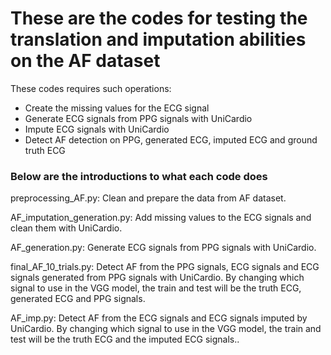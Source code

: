 # These are the codes for testing the translation and imputation abilities on the AF dataset

These codes requires such operations:

- Create the missing values for the ECG signal
- Generate ECG signals from PPG signals with UniCardio
- Impute ECG signals with UniCardio
- Detect AF detection on PPG, generated ECG, imputed ECG and ground truth ECG


### Below are the introductions to what each code does

preprocessing_AF.py: Clean and prepare the data from AF dataset.

AF_imputation_generation.py: Add missing values to the ECG signals and clean them with UniCardio.

AF_generation.py: Generate ECG signals from PPG signals with UniCardio.

final_AF_10_trials.py: Detect AF from the PPG signals, ECG signals and ECG signals generated from PPG signals with UniCardio. By changing which signal to use in the VGG model, the train and test will be the truth ECG, generated ECG and PPG signals.

AF_imp.py: Detect AF from the ECG signals and ECG signals imputed by UniCardio. By changing which signal to use in the VGG model, the train and test will be the truth ECG and the imputed ECG signals..